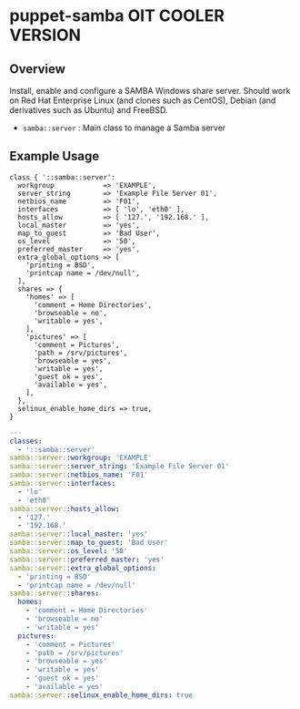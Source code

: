# puppet-samba OIT COOLER VERSION

## Overview

Install, enable and configure a SAMBA Windows share server. Should work on
Red Hat Enterprise Linux (and clones such as CentOS), Debian (and derivatives
such as Ubuntu) and FreeBSD.

* `samba::server` : Main class to manage a Samba server

## Example Usage

```puppet
class { '::samba::server':
  workgroup            => 'EXAMPLE',
  server_string        => 'Example File Server 01',
  netbios_name         => 'F01',
  interfaces           => [ 'lo', 'eth0' ],
  hosts_allow          => [ '127.', '192.168.' ],
  local_master         => 'yes',
  map_to_guest         => 'Bad User',
  os_level             => '50',
  preferred_master     => 'yes',
  extra_global_options => [
    'printing = BSD',
    'printcap name = /dev/null',
  ],
  shares => {
    'homes' => [
      'comment = Home Directories',
      'browseable = no',
      'writable = yes',
    ],
    'pictures' => [
      'comment = Pictures',
      'path = /srv/pictures',
      'browseable = yes',
      'writable = yes',
      'guest ok = yes',
      'available = yes',
    ],
  },
  selinux_enable_home_dirs => true,
}
```

```yaml
---
classes:
  - '::samba::server'
samba::server::workgroup: 'EXAMPLE'
samba::server::server_string: 'Example File Server 01'
samba::server::netbios_name: 'F01'
samba::server::interfaces:
  - 'lo'
  - 'eth0'
samba::server::hosts_allow:
  - '127.'
  - '192.168.'
samba::server::local_master: 'yes'
samba::server::map_to_guest: 'Bad User'
samba::server::os_level: '50'
samba::server::preferred_master: 'yes'
samba::server::extra_global_options:
  - 'printing = BSD'
  - 'printcap name = /dev/null'
samba::server::shares:
  homes:
    - 'comment = Home Directories'
    - 'browseable = no'
    - 'writable = yes'
  pictures:
    - 'comment = Pictures'
    - 'path = /srv/pictures'
    - 'browseable = yes'
    - 'writable = yes'
    - 'guest ok = yes'
    - 'available = yes'
samba::server::selinux_enable_home_dirs: true
```

